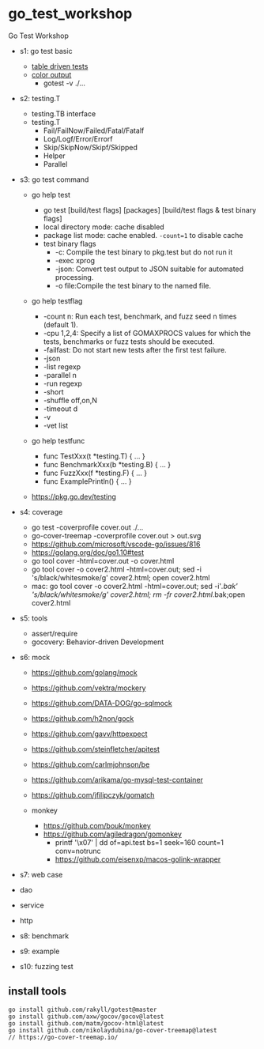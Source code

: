 # go_test_workshop
Go Test Workshop


- s1: go test basic
  - [table driven tests ](https://github.com/golang/go/wiki/TableDrivenTests)
  - [color output](https://github.com/rakyll/gotest)
    - gotest -v ./...

- s2: testing.T
  - testing.TB interface
  - testing.T
    - Fail/FailNow/Failed/Fatal/Fatalf
    - Log/Logf/Error/Errorf
    - Skip/SkipNow/Skipf/Skipped
    - Helper
    - Parallel


- s3: go test command
  - go help test
    - go test [build/test flags] [packages] [build/test flags & test binary flags]
    - local directory mode: cache disabled
    - package list mode: cache enabled. `-count=1` to disable cache
    - test binary flags
      - -c:  Compile the test binary to pkg.test but do not run it
      - -exec xprog
      - -json: Convert test output to JSON suitable for automated processing.
      - -o file:Compile the test binary to the named file.

  - go help testflag
      - -count n: Run each test, benchmark, and fuzz seed n times (default 1).
      - -cpu 1,2,4: Specify a list of GOMAXPROCS values for which the tests, benchmarks or fuzz tests should be executed.
      - -failfast: Do not start new tests after the first test failure.
      - -json
      - -list regexp
      - -parallel n
      - -run regexp
      - -short
      - -shuffle off,on,N
      - -timeout d
      - -v
      - -vet list


  - go help testfunc
    - func TestXxx(t *testing.T) { ... }
    - func BenchmarkXxx(b *testing.B) { ... }
    - func FuzzXxx(f *testing.F) { ... }
    - func ExamplePrintln() { ... }

  - https://pkg.go.dev/testing

- s4: coverage
  - go test -coverprofile cover.out ./...
  - go-cover-treemap -coverprofile cover.out > out.svg
  - https://github.com/microsoft/vscode-go/issues/816
  - https://golang.org/doc/go1.10#test
  - go tool cover -html=cover.out -o cover.html
  - go tool cover -o cover2.html -html=cover.out; sed -i 's/black/whitesmoke/g' cover2.html; open cover2.html
  - mac: go tool cover -o cover2.html -html=cover.out; sed -i'*.bak' 's/black/whitesmoke/g' cover2.html; rm -fr cover2.html*.bak;open cover2.html


- s5: tools
  - assert/require
  - gocovery: Behavior-driven Development

- s6: mock
  - https://github.com/golang/mock
  - https://github.com/vektra/mockery
  - https://github.com/DATA-DOG/go-sqlmock
  - https://github.com/h2non/gock
  - https://github.com/gavv/httpexpect
  - https://github.com/steinfletcher/apitest
  - https://github.com/carlmjohnson/be
  - https://github.com/arikama/go-mysql-test-container
  - https://github.com/jfilipczyk/gomatch

  - monkey
    - https://github.com/bouk/monkey
    - https://github.com/agiledragon/gomonkey
      - printf '\x07' | dd of=api.test bs=1 seek=160 count=1 conv=notrunc
      - https://github.com/eisenxp/macos-golink-wrapper

- s7: web case
 - dao
 - service
 - http

- s8: benchmark

- s9: example

- s10: fuzzing test



## install tools

```
go install github.com/rakyll/gotest@master
go install github.com/axw/gocov/gocov@latest
go install github.com/matm/gocov-html@latest
go install github.com/nikolaydubina/go-cover-treemap@latest
// https://go-cover-treemap.io/
```